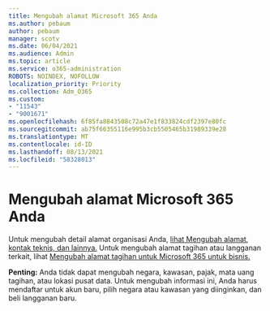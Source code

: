 ```yaml
---
title: Mengubah alamat Microsoft 365 Anda
ms.author: pebaum
author: pebaum
manager: scotv
ms.date: 06/04/2021
ms.audience: Admin
ms.topic: article
ms.service: o365-administration
ROBOTS: NOINDEX, NOFOLLOW
localization_priority: Priority
ms.collection: Adm_O365
ms.custom:
- "11543"
- "9001671"
ms.openlocfilehash: 6f85fa8843508c72a47e1f833824cdf2397e80fc
ms.sourcegitcommit: ab75f66355116e995b3cb5505465b31989339e28
ms.translationtype: MT
ms.contentlocale: id-ID
ms.lasthandoff: 08/13/2021
ms.locfileid: "58328013"
---
```

# <a name="change-your-microsoft-365-address"></a>Mengubah alamat Microsoft 365 Anda

Untuk mengubah detail alamat organisasi Anda, [lihat Mengubah alamat, kontak teknis, dan lainnya.](https://docs.microsoft.com/microsoft-365/admin/manage/change-address-contact-and-more) Untuk mengubah alamat tagihan atau langganan terkait, lihat [Mengubah alamat tagihan untuk Microsoft 365 untuk bisnis.](https://docs.microsoft.com/microsoft-365/commerce/billing-and-payments/change-your-billing-addresses) 

**Penting:** Anda tidak dapat mengubah negara, kawasan, pajak, mata uang tagihan, atau lokasi pusat data. Untuk mengubah informasi ini, Anda harus mendaftar untuk akun baru, pilih negara atau kawasan yang diinginkan, dan beli langganan baru. 